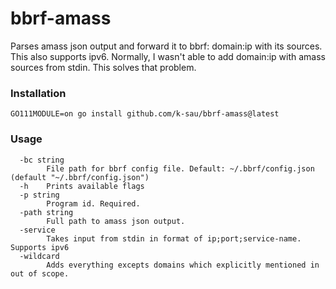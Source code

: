# bbrf-amass

Parses amass json output and forward it to bbrf: domain:ip with its sources. This also supports ipv6.
Normally, I wasn't able to add domain:ip with amass sources from stdin. This solves that problem.

### Installation
```
GO111MODULE=on go install github.com/k-sau/bbrf-amass@latest
```

### Usage

```
  -bc string
        File path for bbrf config file. Default: ~/.bbrf/config.json (default "~/.bbrf/config.json")
  -h    Prints available flags
  -p string
        Program id. Required.
  -path string
        Full path to amass json output.
  -service
        Takes input from stdin in format of ip;port;service-name. Supports ipv6
  -wildcard
        Adds everything excepts domains which explicitly mentioned in out of scope.
```
